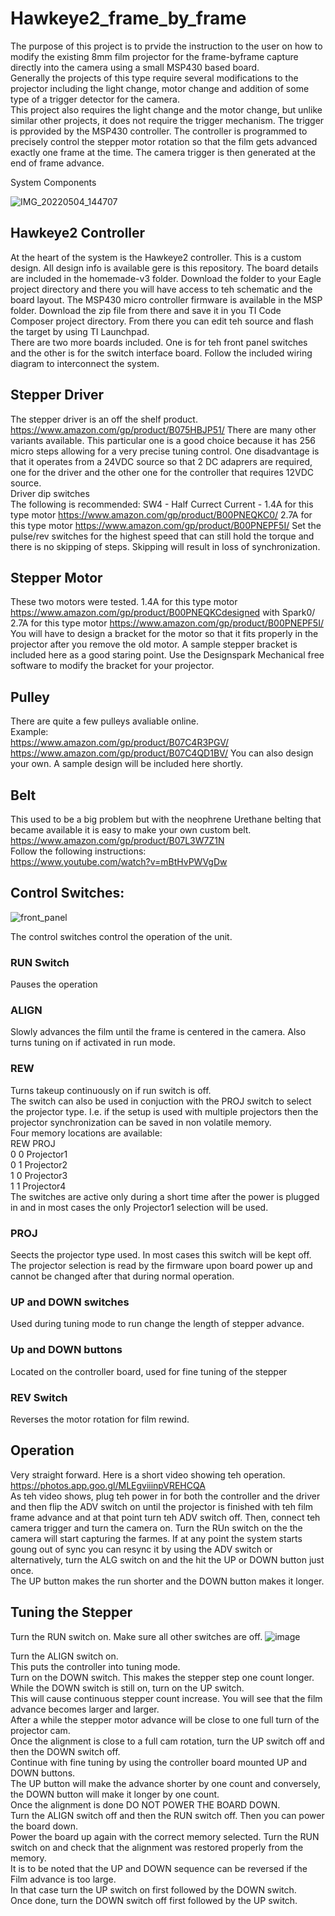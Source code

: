 # Hawkeye2_frame_by_frame
The purpose of this project is to prvide the instruction to the user on how to modify the existing 8mm film projector for the frame-byframe capture directly into the camera using a small MSP430 based board.  
Generally the projects of this type require several modifications to the projector including the light change, motor change and addition of some type of a trigger detector for the camera.  
This project also requires the light change and the motor change, but unlike similar other projects, it does not require the trigger mechanism. The trigger is pprovided by the MSP430 controller. The controller is programmed to precisely control the stepper motor rotation so that the film gets advanced exactly one frame at the time. The camera trigger is then generated at the end of frame advance.  

System Components

![IMG_20220504_144707](https://user-images.githubusercontent.com/48537944/166855115-0297680d-0524-4b80-a290-e62c47861d60.jpg)

## Hawkeye2 Controller  
At the heart of the system is the Hawkeye2 controller. This is a custom design. All design info is available gere is this repository. The board details are included in  the homemade-v3 folder. Download the folder to your Eagle project directory and there you will have access to teh schematic and the board layout. 
The MSP430 micro controller firmware is available in the MSP folder. Download the zip file from there and save it in you TI Code Composer project directory. From there you can edit teh source and flash the target by using TI Launchpad.  
There are two more boards included. One is for teh front panel switches and the other is for the switch interface board. Follow the included wiring diagram to interconnect the system.
## Stepper Driver  
The stepper driver is an off the shelf product. 
https://www.amazon.com/gp/product/B075HBJP51/
There are many other variants available. This particular one is a good choice because it has 256 micro steps allowing for a very precise tuning control. One disadvantage is that it operates from a 24VDC source so that 2 DC adaprers are required, one for the driver and the other one for the controller that requires 12VDC source.  
Driver dip switches  
The following is recommended:
SW4 - Half Currect
Current - 
1.4A for this type motor https://www.amazon.com/gp/product/B00PNEQKC0/
2.7A for this type motor https://www.amazon.com/gp/product/B00PNEPF5I/
Set the pulse/rev switches for the highest speed that can still hold the torque and there is no skipping of steps. Skipping will result in loss of synchronization.  
## Stepper Motor  
These two motors were tested.
1.4A for this type motor https://www.amazon.com/gp/product/B00PNEQKCdesigned with Spark0/
2.7A for this type motor https://www.amazon.com/gp/product/B00PNEPF5I/
You will have to design a bracket for the motor so that it fits properly in the projector after you remove the old motor. 
A sample stepper bracket is included here as a good staring point. Use the Designspark Mechanical free software to modify the bracket for your projector.

## Pulley
There are quite a few pulleys avaliable online.  
Example:  
https://www.amazon.com/gp/product/B07C4R3PGV/  
https://www.amazon.com/gp/product/B07C4QD1BV/
You can also design your own. A sample design will be included here shortly.

## Belt
This used to be a big problem but with the neophrene Urethane belting that became available it is easy to make your own custom belt.
https://www.amazon.com/gp/product/B07L3W7Z1N  
Follow the following instructions:  
https://www.youtube.com/watch?v=mBtHvPWVgDw

## Control Switches:


![front_panel](https://user-images.githubusercontent.com/48537944/167196521-d25ae0d0-ba29-4e8c-b0fa-85e9202a8518.png)

The control switches control the operation of the unit.  
### RUN Switch
Pauses the operation  
### ALIGN
Slowly advances the film until the frame is centered in the camera. Also turns tuning on if activated in run mode.  
### REW
Turns takeup continuously on if run switch is off.  
The switch can also be used in conjuction with the PROJ switch to select the projector type. 
I.e. if the setup is used with multiple projectors then the projector synchronization can be saved in non volatile memory.  
Four memory locations are available:   
REW     PROJ  
0       0       Projector1  
0       1       Projector2  
1       0       Projector3  
1       1       Projector4  
The switches are active only during a short time after the power is plugged in and in most cases the only Projector1 selection will be used.  


### PROJ 
Seects the projector type used. In most cases this switch will be kept off. 
The projector selection is read by the firmware upon board power up and cannot be changed after that during normal operation.  
### UP and DOWN switches 
Used during tuning mode to run change the length of stepper advance.  
### Up and DOWN buttons
Located on the controller board, used for fine tuning of the stepper  
### REV Switch 
Reverses the motor rotation for film rewind.  

## Operation
Very straight forward. Here is a short video showing teh operation.  
https://photos.app.goo.gl/MLEgviiinpVREHCQA  
As teh video shows, plug teh power in for both the controller and the driver and then flip the ADV switch on until the projector is finished with teh film frame advance and at that point turn teh ADV switch off. Then, connect teh camera trigger and turn the camera on. Turn the RUn switch on the the camera will start capturing the farmes. If at any point the system starts goung out of sync you can resync it by using the ADV switch or alternatively, turn the ALG switch on and the hit the UP or DOWN button just once.   
The UP button makes the run shorter and the DOWN button makes it longer.  

## Tuning the Stepper  
Turn the RUN switch on. Make sure all other switches are off.
![image](https://user-images.githubusercontent.com/48537944/167198893-b7b94d33-e3a4-4934-8207-8972e0525aaf.png)

Turn the ALIGN switch on.  
This puts the controller into tuning mode.  
Turn on the DOWN switch. This makes the stepper step one count longer.  
While the DOWN switch is still on, turn on the UP switch.  
This will cause continuous stepper count increase. You will see that the film advance becomes larger and larger.   
After a while the stepper motor advance will  be close to one full turn of the projector cam.  
Once the alignment is close to a full cam rotation, turn the UP switch off and then the DOWN switch off.   
Continue with fine tuning by using the controller board mounted UP and DOWN buttons.  
The UP button will make the advance shorter by one count and conversely, the DOWN button will make it longer by one count.  
Once the alignment is done DO NOT POWER THE BOARD DOWN.  
Turn the ALIGN switch off and then the RUN switch off. Then you can power the board down.  
Power the board up again with the correct memory selected.
Turn the RUN switch on and check that the alignment was restored properly from the memory.  
It is to be noted that the UP and DOWN sequence can be reversed if the Film advance is too large.  
In that case turn the UP switch on first followed by the DOWN switch.   
Once done, turn the DOWN switch off first followed by the UP switch.







